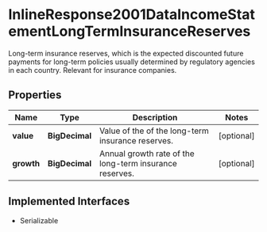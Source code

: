 

# InlineResponse2001DataIncomeStatementLongTermInsuranceReserves

Long-term insurance reserves, which is  the expected discounted future payments for long-term policies usually determined by regulatory agencies in each country. Relevant for insurance companies.

## Properties

Name | Type | Description | Notes
------------ | ------------- | ------------- | -------------
**value** | **BigDecimal** | Value of the of the long-term insurance reserves. |  [optional]
**growth** | **BigDecimal** | Annual growth rate of the long-term insurance reserves. |  [optional]


## Implemented Interfaces

* Serializable


